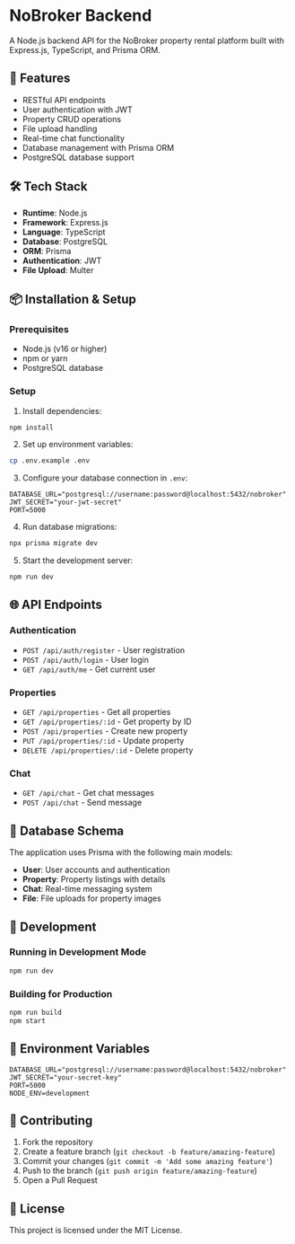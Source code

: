 # NoBroker Backend

A Node.js backend API for the NoBroker property rental platform built with Express.js, TypeScript, and Prisma ORM.

## 🚀 Features

- RESTful API endpoints
- User authentication with JWT
- Property CRUD operations
- File upload handling
- Real-time chat functionality
- Database management with Prisma ORM
- PostgreSQL database support

## 🛠️ Tech Stack

- **Runtime**: Node.js
- **Framework**: Express.js
- **Language**: TypeScript
- **Database**: PostgreSQL
- **ORM**: Prisma
- **Authentication**: JWT
- **File Upload**: Multer

## 📦 Installation & Setup

### Prerequisites
- Node.js (v16 or higher)
- npm or yarn
- PostgreSQL database

### Setup

1. Install dependencies:
```bash
npm install
```

2. Set up environment variables:
```bash
cp .env.example .env
```

3. Configure your database connection in `.env`:
```env
DATABASE_URL="postgresql://username:password@localhost:5432/nobroker"
JWT_SECRET="your-jwt-secret"
PORT=5000
```

4. Run database migrations:
```bash
npx prisma migrate dev
```

5. Start the development server:
```bash
npm run dev
```

## 🌐 API Endpoints

### Authentication
- `POST /api/auth/register` - User registration
- `POST /api/auth/login` - User login
- `GET /api/auth/me` - Get current user

### Properties
- `GET /api/properties` - Get all properties
- `GET /api/properties/:id` - Get property by ID
- `POST /api/properties` - Create new property
- `PUT /api/properties/:id` - Update property
- `DELETE /api/properties/:id` - Delete property

### Chat
- `GET /api/chat` - Get chat messages
- `POST /api/chat` - Send message

## 📁 Database Schema

The application uses Prisma with the following main models:
- **User**: User accounts and authentication
- **Property**: Property listings with details
- **Chat**: Real-time messaging system
- **File**: File uploads for property images

## 🔧 Development

### Running in Development Mode
```bash
npm run dev
```

### Building for Production
```bash
npm run build
npm start
```

## 📝 Environment Variables

```env
DATABASE_URL="postgresql://username:password@localhost:5432/nobroker"
JWT_SECRET="your-secret-key"
PORT=5000
NODE_ENV=development
```

## 🤝 Contributing

1. Fork the repository
2. Create a feature branch (`git checkout -b feature/amazing-feature`)
3. Commit your changes (`git commit -m 'Add some amazing feature'`)
4. Push to the branch (`git push origin feature/amazing-feature`)
5. Open a Pull Request

## 📄 License

This project is licensed under the MIT License.
